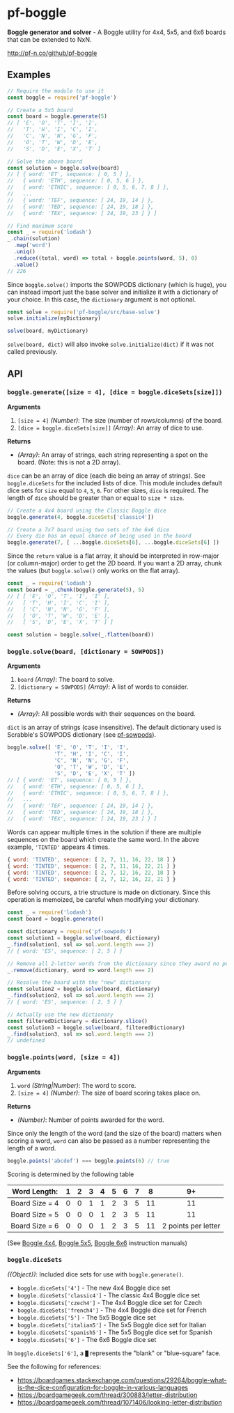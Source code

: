 # pf-boggle

**Boggle generator and solver** - A Boggle utility for 4x4, 5x5, and 6x6 boards that can be extended to NxN.

http://pf-n.co/github/pf-boggle

## Examples

```javascript
// Require the module to use it
const boggle = require('pf-boggle')

// Create a 5x5 board
const board = boggle.generate(5)
// [ 'E', 'O', 'T', 'I', 'I',
//   'T', 'H', 'I', 'C', 'I',
//   'C', 'N', 'N', 'G', 'F',
//   'O', 'T', 'W', 'D', 'E',
//   'S', 'D', 'E', 'X', 'T' ]

// Solve the above board
const solution = boggle.solve(board)
// [ { word: 'ET', sequence: [ 0, 5 ] },
//   { word: 'ETH', sequence: [ 0, 5, 6 ] },
//   { word: 'ETHIC', sequence: [ 0, 5, 6, 7, 8 ] },
//   ...
//   { word: 'TEF', sequence: [ 24, 19, 14 ] },
//   { word: 'TED', sequence: [ 24, 19, 18 ] },
//   { word: 'TEX', sequence: [ 24, 19, 23 ] } ]

// Find maximum score
const _ = require('lodash')
_.chain(solution)
  .map('word')
  .uniq()
  .reduce((total, word) => total + boggle.points(word, 5), 0)
  .value()
// 226
```

Since `boggle.solve()` imports the SOWPODS dictionary (which is huge), you can instead import just the base solver and initialize it with a dictionary of your choice. In this case, the `dictionary` argument is not optional.

```javascript
const solve = require('pf-boggle/src/base-solve')
solve.initialize(myDictionary)

solve(board, myDictionary)
```

`solve(board, dict)` will also invoke `solve.initialize(dict)` if it was not called previously.

## API

### `boggle.generate([size = 4], [dice = boggle.diceSets[size]])`

**Arguments**
 1. `[size = 4]` *(Number)*: The size (number of rows/columns) of the board.
 2. `[dice = boggle.diceSets[size]]` *(Array)*: An array of dice to use.

**Returns**
 * *(Array)*: An array of strings, each string representing a spot on the board. (Note: this is not a 2D array).

`dice` can be an array of dice (each die being an array of strings). See `boggle.diceSets` for the included lists of dice. This module includes default dice sets for `size` equal to `4`, `5`, `6`. For other sizes, `dice` is required. The length of `dice` should be greater than or equal to `size * size`.

```javascript
// Create a 4x4 board using the Classic Boggle dice
boggle.generate(4, boggle.diceSets['classic4'])

// Create a 7x7 board using two sets of the 6x6 dice
// Every die has an equal chance of being used in the board
boggle.generate(7, [ ...boggle.diceSets[6], ...boggle.diceSets[6] ])
```

Since the `return` value is a flat array, it should be interpreted in row-major (or column-major) order to get the 2D board. If you want a 2D array, chunk the values (but `boggle.solve()` only works on the flat array).

```javascript
const _ = require('lodash')
const board = _.chunk(boggle.generate(5), 5)
// [ [ 'E', 'O', 'T', 'I', 'I' ],
//   [ 'T', 'H', 'I', 'C', 'I' ],
//   [ 'C', 'N', 'N', 'G', 'F' ],
//   [ 'O', 'T', 'W', 'D', 'E' ],
//   [ 'S', 'D', 'E', 'X', 'T' ] ]

const solution = boggle.solve(_.flatten(board))
```

### `boggle.solve(board, [dictionary = SOWPODS])`

**Arguments**
 1. `board` *(Array)*: The board to solve.
 2. `[dictionary = SOWPODS]` *(Array)*: A list of words to consider.

**Returns**
 * *(Array)*: All possible words with their sequences on the board.

`dict` is an array of strings (case insensitive). The default dictionary used is Scrabble's SOWPODS dictionary (see [pf-sowpods](https://www.npmjs.com/package/pf-sowpods)).

```javascript
boggle.solve([ 'E', 'O', 'T', 'I', 'I',
               'T', 'H', 'I', 'C', 'I',
               'C', 'N', 'N', 'G', 'F',
               'O', 'T', 'W', 'D', 'E',
               'S', 'D', 'E', 'X', 'T' ])
// [ { word: 'ET', sequence: [ 0, 5 ] },
//   { word: 'ETH', sequence: [ 0, 5, 6 ] },
//   { word: 'ETHIC', sequence: [ 0, 5, 6, 7, 8 ] },
//   ...
//   { word: 'TEF', sequence: [ 24, 19, 14 ] },
//   { word: 'TED', sequence: [ 24, 19, 18 ] },
//   { word: 'TEX', sequence: [ 24, 19, 23 ] } ]
```

Words can appear multiple times in the solution if there are multiple sequences on the board which create the same word. In the above example, `'TINTED'` appears 4 times.

```javascript
{ word: 'TINTED', sequence: [ 2, 7, 11, 16, 22, 18 ] }
{ word: 'TINTED', sequence: [ 2, 7, 11, 16, 22, 21 ] }
{ word: 'TINTED', sequence: [ 2, 7, 12, 16, 22, 18 ] }
{ word: 'TINTED', sequence: [ 2, 7, 12, 16, 22, 21 ] }
```

Before solving occurs, a trie structure is made on dictionary. Since this operation is memoized, be careful when modifying your dictionary.

```javascript
const _ = require('lodash')
const board = boggle.generate()

const dictionary = require('pf-sowpods')
const solution1 = boggle.solve(board, dictionary)
_.find(solution1, sol => sol.word.length === 2)
// { word: 'ES', sequence: [ 2, 5 ] }

// Remove all 2-letter words from the dictionary since they award no points
_.remove(dictionary, word => word.length === 2)

// Resolve the board with the "new" dictionary
const solution2 = boggle.solve(board, dictionary)
_.find(solution2, sol => sol.word.length === 2)
// { word: 'ES', sequence: [ 2, 5 ] }

// Actually use the new dictionary
const filteredDictionary = dictionary.slice()
const solution3 = boggle.solve(board, filteredDictionary)
_.find(solution3, sol => sol.word.length === 2)
// undefined
```

### `boggle.points(word, [size = 4])`

**Arguments**
 1. `word` *(String|Number)*: The word to score.
 2. `[size = 4]` *(Number)*: The size of board scoring takes place on.

**Returns**
 * *(Number)*: Number of points awarded for the word.

Since only the length of the word (and the size of the board) matters when scoring a word, `word` can also be passed as a number representing the length of a word.

```javascript
boggle.points('abcdef') === boggle.points(6) // true
```

Scoring is determined by the following table

|  Word Length:  | 1 | 2 | 3 | 4 | 5 | 6 | 7 | 8  |         9+          |
|:--------------:|:-:|:-:|:-:|:-:|:-:|:-:|:-:|:--:|:-------------------:|
| Board Size = 4 | 0 | 0 | 1 | 1 | 2 | 3 | 5 | 11 |         11          |
| Board Size = 5 | 0 | 0 | 0 | 1 | 2 | 3 | 5 | 11 |         11          |
| Board Size = 6 | 0 | 0 | 0 | 1 | 2 | 3 | 5 | 11 | 2 points per letter |

(See [Boggle 4x4](http://www.hasbro.com/common/instruct/boggle.pdf), [Boggle 5x5](http://www.hasbro.com/common/instruct/BigBoggle.PDF), [Boggle 6x6](https://winning-moves.com/images/SuperBigBoggleRules.pdf) instruction manuals)

### `boggle.diceSets`

*({Object})*: Included dice sets for use with `boggle.generate()`.

 * `boggle.diceSets['4']` - The new 4x4 Boggle dice set
 * `boggle.diceSets['classic4']` - The classic 4x4 Boggle dice set
 * `boggle.diceSets['czech4']` - The 4x4 Boggle dice set for Czech
 * `boggle.diceSets['french4']` - The 4x4 Boggle dice set for French
 * `boggle.diceSets['5']` - The 5x5 Boggle dice set
 * `boggle.diceSets['italian5']` - The 5x5 Boggle dice set for Italian
 * `boggle.diceSets['spanish5']` - The 5x5 Boggle dice set for Spanish
 * `boggle.diceSets['6']` - The 6x6 Boggle dice set

In `boggle.diceSets['6']`, a `█` represents the "blank" or "blue-square" face.

See the following for references:
 - https://boardgames.stackexchange.com/questions/29264/boggle-what-is-the-dice-configuration-for-boggle-in-various-languages
 - https://boardgamegeek.com/thread/300883/letter-distribution
 - https://boardgamegeek.com/thread/1071406/looking-letter-distribution
